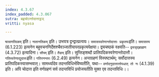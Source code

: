```yaml
---
index: 4.3.67
index_padded: 4.3.067
sutra: बह्वचोऽन्तोदात्ताट्ठञ्
vritti: nyasa

---
```

`षात्वणत्विकम्` इति। `नातानतिकम्` इति। उभयत्र द्वन्द्वात्प्रत्ययः। `समासस्वरेणान्तोदात्ताः प्रकृतयः`इति। `समासस्य` (6.1.223) इत्यनेन बहुवचननिर्देशश्चैवञ्जातीयापरप्रकृत्यपेक्षया।
द्व्यचष्ठकं वक्ष्यति-- `द्व्यजृद्ब्राह्मण` (4.3.72) इत्यादिना। `सौपम्` इति। `तैङम्` इति। सुप्तिङ्शब्दौ प्रातिपदिकस्वरेणान्तोदात्तौ। `गतिस्वरेणाद्युदात्तः`इति। `गतिरनन्तरः` (6.2.49) इत्यनेन। अन्तग्रहणं विस्पष्टार्थम्; सर्वोदात्तस्य प्रातिपदिकस्यासम्भवात्। सामर्थ्यादेव तदन्तविधिर्भविष्यतीति, यथा-- `वर्णादनुदात्तात्तोपधात् तो नः` (4.1.39) इति। अपि चोदात्त इति वर्णग्रहणं सर्व तदन्तविधिं प्रयोजयतीति युक्त एव तदन्तविधिः।।